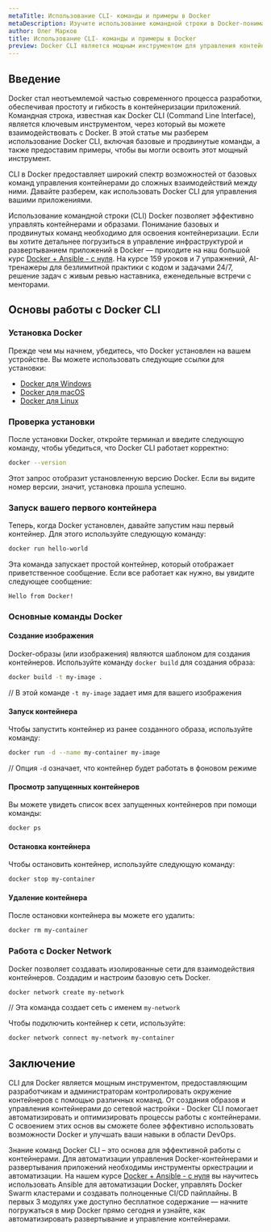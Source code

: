```yaml
---
metaTitle: Использование CLI- команды и примеры в Docker
metaDescription: Изучите использование командной строки в Docker-понимание базовых и продвинутых команд Docker CLI с примерами и объяснениями-поможет вам освоить контейнеризацию
author: Олег Марков
title: Использование CLI- команды и примеры в Docker
preview: Docker CLI является мощным инструментом для управления контейнерами-благодаря простым и продвинутым командам вы сможете эффективно управлять приложениями в контейнерах и автоматизировать процессы
---
```


## Введение

Docker стал неотъемлемой частью современного процесса разработки, обеспечивая простоту и гибкость в контейнеризации приложений. Командная строка, известная как Docker CLI (Command Line Interface), является ключевым инструментом, через который вы можете взаимодействовать с Docker. В этой статье мы разберем использование Docker CLI, включая базовые и продвинутые команды, а также предоставим примеры, чтобы вы могли освоить этот мощный инструмент.

CLI в Docker предоставляет широкий спектр возможностей от базовых команд управления контейнерами до сложных взаимодействий между ними. Давайте разберем, как использовать Docker CLI для управления вашими приложениями.

Использование командной строки (CLI) Docker позволяет эффективно управлять контейнерами и образами. Понимание базовых и продвинутых команд необходимо для освоения контейнеризации. Если вы хотите детальнее погрузиться в управление инфраструктурой и развертыванием приложений в Docker — приходите на наш большой курс [Docker + Ansible - с нуля](https://purpleschool.ru/course/docker?utm_source=knowledgebase&utm_medium=text&utm_campaign=Ispolzovanie_CLI-_komandy_i_primery_v_Docker). На курсе 159 уроков и 7 упражнений, AI-тренажеры для безлимитной практики с кодом и задачами 24/7, решение задач с живым ревью наставника, еженедельные встречи с менторами.

## Основы работы с Docker CLI

### Установка Docker

Прежде чем мы начнем, убедитесь, что Docker установлен на вашем устройстве. Вы можете использовать следующие ссылки для установки:

- [Docker для Windows](https://docs.docker.com/desktop/windows/install/)
- [Docker для macOS](https://docs.docker.com/desktop/mac/install/)
- [Docker для Linux](https://docs.docker.com/engine/install/)

### Проверка установки

После установки Docker, откройте терминал и введите следующую команду, чтобы убедиться, что Docker CLI работает корректно:

```bash
docker --version
```

Этот запрос отобразит установленную версию Docker. Если вы видите номер версии, значит, установка прошла успешно.

### Запуск вашего первого контейнера

Теперь, когда Docker установлен, давайте запустим наш первый контейнер. Для этого используйте следующую команду:

```bash
docker run hello-world
```

Эта команда запускает простой контейнер, который отображает приветственное сообщение. Если все работает как нужно, вы увидите следующее сообщение:

```
Hello from Docker!
```

### Основные команды Docker

#### Создание изображения

Docker-образы (или изображения) являются шаблоном для создания контейнеров. Используйте команду `docker build` для создания образа:

```bash
docker build -t my-image .
```

// В этой команде `-t my-image` задает имя для вашего изображения

#### Запуск контейнера

Чтобы запустить контейнер из ранее созданного образа, используйте команду:

```bash
docker run -d --name my-container my-image
```

// Опция `-d` означает, что контейнер будет работать в фоновом режиме

#### Просмотр запущенных контейнеров

Вы можете увидеть список всех запущенных контейнеров при помощи команды:

```bash
docker ps
```

#### Остановка контейнера

Чтобы остановить контейнер, используйте следующую команду:

```bash
docker stop my-container
```

#### Удаление контейнера

После остановки контейнера вы можете его удалить:

```bash
docker rm my-container
```

### Работа с Docker Network

Docker позволяет создавать изолированные сети для взаимодействия контейнеров. Создадим и настроим базовую сеть Docker.

```bash
docker network create my-network
```

// Эта команда создает сеть с именем `my-network`

Чтобы подключить контейнер к сети, используйте:

```bash
docker network connect my-network my-container
```

## Заключение

CLI для Docker является мощным инструментом, предоставляющим разработчикам и администраторам контролировать окружение контейнеров с помощью различных команд. От создания образов и управления контейнерами до сетевой настройки - Docker CLI помогает автоматизировать и оптимизировать процессы работы с контейнерами. С освоением этих основ вы сможете более эффективно использовать возможности Docker и улучшать ваши навыки в области DevOps.

Знание команд Docker CLI – это основа для эффективной работы с контейнерами. Для автоматизации управления Docker-контейнерами и развертывания приложений необходимы инструменты оркестрации и автоматизации. На нашем курсе [Docker + Ansible - с нуля](https://purpleschool.ru/course/docker?utm_source=knowledgebase&utm_medium=text&utm_campaign=Ispolzovanie_CLI-_komandy_i_primery_v_Docker) вы научитесь использовать Ansible для автоматизации Docker, управлять Docker Swarm кластерами и создавать полноценные CI/CD пайплайны. В первых 3 модулях уже доступно бесплатное содержание — начните погружаться в мир Docker прямо сегодня и узнайте, как автоматизировать развертывание и управление контейнерами.
